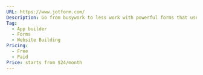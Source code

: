 ```yaml
---
URL: https://www.jotform.com/
Description: Go from busywork to less work with powerful forms that use conditional logic, accept payments, generate reports, and automate workflows.
Tag:
  - App builder
  - Forms
  - Website Building
Pricing:
  - Free
  - Paid
Price: starts from $24/month
---
```

